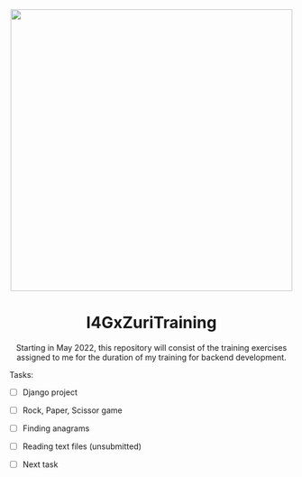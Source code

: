 <div id="header" align="center">
<img src="https://user-images.githubusercontent.com/100206676/171043488-3a624b98-2f91-4a43-a9aa-e482f8e4d3b8.png"![i4gxzuri]()
 width="500"/>

# I4GxZuriTraining
Starting in May 2022, this repository will consist of the training exercises assigned to me for the duration of my training for backend development.
 </div>
  
Tasks:
  
  - [ ] Django project
  
  - [ ] Rock, Paper, Scissor game
  
  - [ ] Finding anagrams
  
  - [ ] Reading text files (unsubmitted)

  - [ ] Next task
